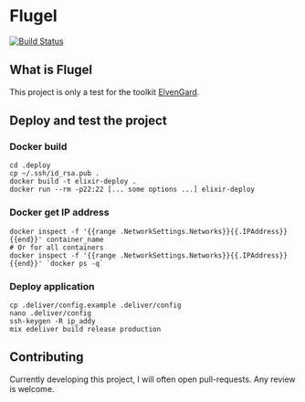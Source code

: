 # Flugel

[![Build Status](https://travis-ci.com/ImNotAVirus/Flugel-NostaleEmu.svg?branch=master)](https://travis-ci.com/ImNotAVirus/Flugel-NostaleEmu)

## What is Flugel

This project is only a test for the toolkit [ElvenGard](https://github.com/ImNotAVirus/ElvenGard_V2).

## Deploy and test the project

### Docker build

    cd .deploy
    cp ~/.ssh/id_rsa.pub .
    docker build -t elixir-deploy .
    docker run --rm -p22:22 [... some options ...] elixir-deploy

### Docker get IP address

    docker inspect -f '{{range .NetworkSettings.Networks}}{{.IPAddress}}{{end}}' container_name
    # Or for all containers
    docker inspect -f '{{range .NetworkSettings.Networks}}{{.IPAddress}}{{end}}' `docker ps -q`

### Deploy application

    cp .deliver/config.example .deliver/config
    nano .deliver/config
    ssh-keygen -R ip_addy
    mix edeliver build release production

## Contributing

Currently developing this project, I will often open pull-requests. Any review is welcome.

